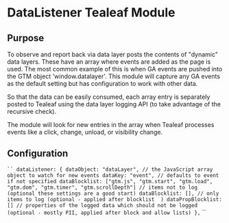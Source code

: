 # DataListener Tealeaf Module

## Purpose

To observe and report back via data layer posts the contents of "dynamic" data layers. These have an array where events are added as the page is used. The most common example of this is when GA events are pushed into the GTM object 'window.datalayer'. This module will capture any GA events as the default setting but has configuration to work with other data.

So that the data can be easily consumed, each array entry is separately posted to Tealeaf using the data layer logging API (to take advantage of the recursive check).

The module will look for new entries in the array when Tealeaf processes events like a click, change, unload, or visibility change.

## Configuration

` ``
dataListener: {
    dataObject: "dataLayer", // the JavaScript array object to watch for new events
    dataKey: "event", // defaults to event if not specified
    dataBlocklist: ["gtm.js", "gtm.start", "gtm.load", "gtm.dom", "gtm.timer", "gtm.scrollDepth"] // items not to log (optional these settings are a good start)
    dataBlocklist: [], // only items to log (optional - applied after blocklist  )
    dataPropBlocklist: [] // properties of the logged data which should not be logged (optional - mostly PII, applied after block and allow lists)
},
` ``